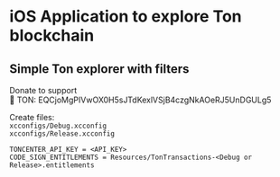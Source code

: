 # iOS Application to explore Ton blockchain

## Simple Ton explorer with filters

Donate to support\
💎 TON: EQCjoMgPIVwOX0H5sJTdKexlVSjB4czgNkAOeRJ5UnDGULg5

Create files:\
`xcconfigs/Debug.xcconfig`\
`xcconfigs/Release.xcconfig`
```
TONCENTER_API_KEY = <API_KEY>
CODE_SIGN_ENTITLEMENTS = Resources/TonTransactions-<Debug or Release>.entitlements
```